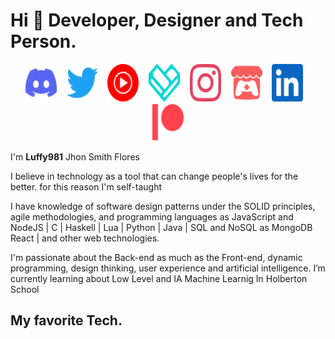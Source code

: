 # Hi 👋 Developer, Designer and Tech Person.

<p align='center'>
<img src="https://raw.githubusercontent.com/Luffy981/Luffy981/main/icons/discord.svg" alt="c" width="50" height="60">
&nbsp;&nbsp;
<img src="https://raw.githubusercontent.com/Luffy981/Luffy981/main/icons/twitter.svg" alt="twitter" width="50" height="60">
&nbsp;&nbsp;
<img src="https://raw.githubusercontent.com/Luffy981/Luffy981/main/icons/youtubemusic.svg" alt="youtubemusic" width="50" height="60">
&nbsp;&nbsp;
<img src="https://raw.githubusercontent.com/Luffy981/Luffy981/main/icons/fandom.svg" alt="fandom" width="50" height="60">
&nbsp;&nbsp;
<img src="https://raw.githubusercontent.com/Luffy981/Luffy981/main/icons/instagram.svg" alt="instagram" width="50" height="60">
&nbsp;&nbsp;
<img src="https://raw.githubusercontent.com/Luffy981/Luffy981/main/icons/itchdotio.svg" alt="itchdotio" width="50" height="60">
&nbsp;&nbsp;
<img src="https://raw.githubusercontent.com/Luffy981/Luffy981/main/icons/linkedin.svg" alt="itchdotio" width="50" height="60">
&nbsp;&nbsp;
<img src="https://raw.githubusercontent.com/Luffy981/Luffy981/main/icons/patreon.svg" alt="patreon" width="50" height="60">
</p>

I'm **Luffy981** Jhon Smith Flores

I believe in technology as a tool that can change people's lives for the better. for this reason I'm self-taught

I have knowledge of software design patterns under the SOLID principles, agile methodologies, and programming languages as JavaScript and NodeJS | C | Haskell | Lua | Python | Java | SQL and NoSQL as MongoDB React | and other web technologies.

I'm passionate about the Back-end as much as the Front-end, dynamic programming, design thinking, user experience and artificial intelligence.
I’m currently learning about Low Level and IA Machine Learnig In Holberton School

## My favorite Tech.
